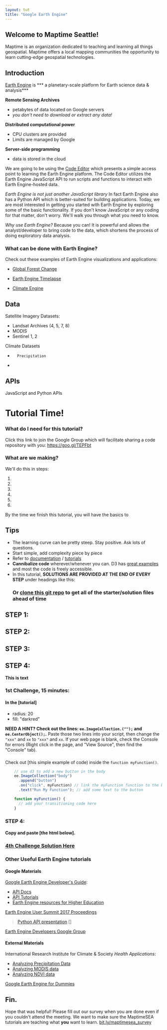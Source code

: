 ```yaml
---
layout: tut
title: "Google Earth Engine"
---
```


## Welcome to Maptime Seattle!

Maptime is an organization dedicated to teaching and learning all things geospatial. Maptime offers a local mapping communities the opportunity to learn cutting-edge geospatial technologies.

## Introduction
[Earth Engine](https://earthengine.google.com/) is *** a planetary-scale platform for Earth science data & analysis***

**Remote Sensing Archives**
- petabytes of data located on Google servers
- *you don't need to download or extract any data!*

**Distributed computational power**
- CPU clusters are provided
- Limits are managed by Google

**Server-side programming**
- data is stored in the cloud

We are going to be using the [Code Editor](https://code.earthengine.google.com/) which presents a simple access point to learning the Earth Engine platform. The Code Editor utilizes the Earth Engine JavaScript API to run scripts and functions to interact with Earth Engine-hosted data.

*Earth Engine is not just another JavaScript library*
In fact Earth Engine also has a Python API which is better-suited for building applications. Today, we are most interested in getting you started with Earth Engine by exploring some of the basic functionality. If you don't know JavaScript or any coding for that matter, don't worry. We'll walk you through what you need to know.

*Why use Earth Engine?*
Because you can! It is powerful and allows the analyst/developer to bring code to the data, which shortens the process of doing exploratory data analysis.

### What can be done with Earth Engine?

Check out these examples of Earth Engine visualizations and applications:

- [Global Forest Change](http://earthenginepartners.appspot.com/science-2013-global-forest)

- [Earth Engine Timelapse](https://earthengine.google.com/timelapse/)

- [Climate Engine](http://climateengine.org/)


## Data
Satellite Imagery Datasets:
- Landsat Archives (4, 5, 7, 8)
- MODIS
- Sentinel 1, 2

Climate Datasets
-		Precipitation
-		

## APIs

JavaScript and Python APIs
# Tutorial Time!

### What do I need for this tutorial?
Click this link to join the Google Group which will facilitate sharing a code repository with you:
https://goo.gl/TEPFbt


### What are we making?
We'll do this in steps:

1.

2.

3.

4.

5.

6.

By the time we finish this tutorial, you will have the basics to


## Tips

* The learning curve can be pretty steep. Stay positive.  Ask lots of questions.
* Start simple, add complexity piece by piece
* Refer to [documentation]() / [tutorials]()
* **Cannibalize code** wherever/whenever you can. D3 has [great examples](https://bl.ocks.org/) and most the code is freely accessible.
* In this tutorial, **SOLUTIONS ARE PROVIDED AT THE END OF EVERY STEP** under headings like this:
	### Or [clone this git repo](https://github.com/Ryshackleton/d3_maptime.git) to get all of the starter/solution files ahead of time

## STEP 1:

## STEP 2:

## STEP 3:

## STEP 4:

**This is text**


### 1st Challenge, 15 minutes:

#### In the [tutorial]

 * radius: 20
 * fill: "darkred"

**NEED A HINT? Check out the lines: `ee.ImageCollection.("");` and `ee.CenterObject();`.**  Paste those two lines into your script, then change the `"xxx"` and `xx` to `"xxx"` and `xx`.  If your web page is blank, check the Console for errors (Right click in the page, and "View Source", then find the "Console" tab).


###

Check out [this simple example of code) inside the `function myFunction()`.

```JavaScript
    // use d3 to add a new button in the body
    ee.ImageCollection("body")
      .append("button")
      .on("click", myFunction) // link the myFunction function to the button click
      .text("Run My Function"); // add some text to the button

    function myFunction() {
      // add your transitioning code here
    }
```

### STEP 4:
#### Copy and paste [the html below].

### [4th Challenge Solution Here](http://github.com/jmasselink/)


### Other Useful Earth Engine tutorials

#### Google Materials
[Google Earth Engine Developer's Guide](https://developers.google.com/earth-engine/):
- [API Docs](https://developers.google.com/earth-engine/api_docs)
- [API Tutorials](https://developers.google.com/earth-engine/tutorials)
- [Earth Engine resources for Higher Education](https://developers.google.com/earth-engine/edu)

[Earth Engine User Summit 2017 Proceedings](https://events.withgoogle.com/google-earth-engine-user-summit-2017/breakout-sessions/#content)
> [Python API presentation](https://docs.google.com/presentation/d/1MVVeyCdm-FrMVRPop6wB3iyd85TAlwB-F9ygTQZ8S1w/pub?slide=id.g1e419debf0_1_205)
> []

[Earth Engine Developers Google Group](https://groups.google.com/forum/#!forum/google-earth-engine-developers)

#### External Materials

International Research Institute for Climate & Society *Health Applications*:
- [Analyzing Precipitation Data](http://iri.columbia.edu/~pceccato/Google_Training_Health/CHIRPS_Precipitation.pdf)
- [Analyzing MODIS data](http://iri.columbia.edu/~pceccato/Google_Training_Health/MODIS%20lst.pdf)
- [Analyzing NDVI data](http://iri.columbia.edu/~pceccato/Google_Training_Health/NDVI.pdf)

[Google Earth Engine for Dummies](https://slides.com/miguelangelmenarguez)


## Fin.

Hope that was helpful! Please fill out our survey when you are done even if you couldn't attend the meeting. We want to make sure the MaptimeSEA tutorials are teaching what **you** want to learn. [bit.ly/maptimesea_survey](http://bit.ly/maptimesea_survey)
